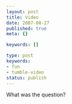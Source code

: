 ```yaml
---
layout: post
title: Video
date: 2007-08-27
published: true
meta: {}

keywords: []

type: post
keywords:
- fun
- tumble-video
status: publish
---
```



What was the question?

